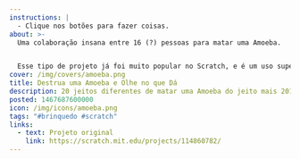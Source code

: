 ```yaml
---
instructions: |
  - Clique nos botões para fazer coisas.
about: >-
  Uma colaboração insana entre 16 (?) pessoas para matar uma Amoeba.


  Esse tipo de projeto já foi muito popular no Scratch, e é um uso super legal da função de remixar que o site tem. Cada um pôde adicionar sua própria maneira de destruir a Amoeba e ver sua animação tocar junto de todas as outras ao clicar no botão Ativar Todos!!
cover: /img/covers/amoeba.png
title: Destrua uma Amoeba e Olhe no que Dá
description: 20 jeitos diferentes de matar uma Amoeba do jeito mais 2016 possível.
posted: 1467687600000
icon: /img/icons/amoeba.png
tags: "#brinquedo #scratch"
links:
  - text: Projeto original
    link: https://scratch.mit.edu/projects/114860782/
---
```


<scratch url="https://scratch.mit.edu/projects/632205206/"></scratch>
